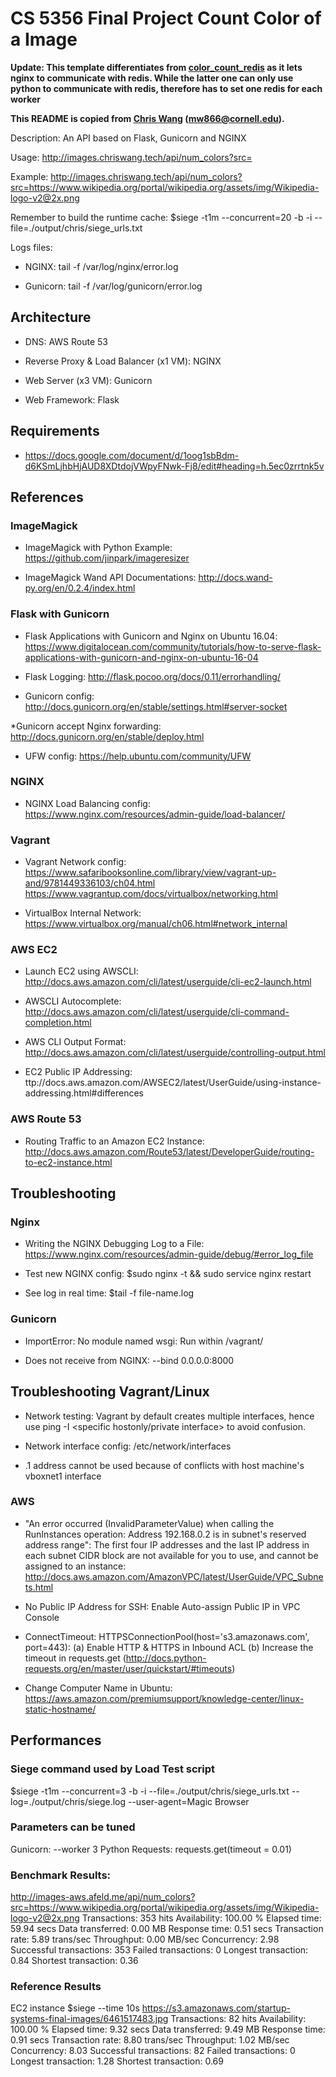 # CS 5356 Final Project Count Color of a Image

**Update: This template differentiates from [color_count_redis](https://github.com/gaobocn/color_count_redis) as it lets nginx to communicate with redis. While the latter one can only use python to communicate with redis, therefore has to set one redis for each worker**

**This README is copied from [Chris Wang](https://github.com/mw866/one-and-done/blob/master/README.md) (mw866@cornell.edu).**

Description: An API based on Flask, Gunicorn and NGINX

Usage: http://images.chriswang.tech/api/num_colors?src=<imageurl>

Example: http://images.chriswang.tech/api/num_colors?src=https://www.wikipedia.org/portal/wikipedia.org/assets/img/Wikipedia-logo-v2@2x.png

Remember to build the runtime cache: $siege -t1m --concurrent=20 -b -i --file=./output/chris/siege_urls.txt

Logs files:
* NGINX: tail -f /var/log/nginx/error.log

* Gunicorn: tail -f /var/log/gunicorn/error.log

## Architecture
* DNS: AWS Route 53

* Reverse Proxy & Load Balancer (x1 VM): NGINX

* Web Server (x3 VM): Gunicorn

* Web Framework: Flask

## Requirements
* https://docs.google.com/document/d/1oog1sbBdm-d6KSmLjhbHjAUD8XDtdojVWpyFNwk-Fj8/edit#heading=h.5ec0zrrtnk5v

## References

### ImageMagick

* ImageMagick with Python Example: https://github.com/jinpark/imageresizer

* ImageMagick Wand API Documentations: http://docs.wand-py.org/en/0.2.4/index.html

### Flask with Gunicorn
* Flask Applications with Gunicorn and Nginx on Ubuntu 16.04: https://www.digitalocean.com/community/tutorials/how-to-serve-flask-applications-with-gunicorn-and-nginx-on-ubuntu-16-04

* Flask Logging: http://flask.pocoo.org/docs/0.11/errorhandling/

* Gunicorn config: http://docs.gunicorn.org/en/stable/settings.html#server-socket

 *Gunicorn accept Nginx forwarding: http://docs.gunicorn.org/en/stable/deploy.html

* UFW config: https://help.ubuntu.com/community/UFW

### NGINX

* NGINX Load Balancing config: https://www.nginx.com/resources/admin-guide/load-balancer/

### Vagrant
* Vagrant Network config:
https://www.safaribooksonline.com/library/view/vagrant-up-and/9781449336103/ch04.html
https://www.vagrantup.com/docs/virtualbox/networking.html

* VirtualBox Internal Network: https://www.virtualbox.org/manual/ch06.html#network_internal

### AWS  EC2

* Launch EC2 using AWSCLI: http://docs.aws.amazon.com/cli/latest/userguide/cli-ec2-launch.html

* AWSCLI Autocomplete: http://docs.aws.amazon.com/cli/latest/userguide/cli-command-completion.html

* AWS CLI Output Format: http://docs.aws.amazon.com/cli/latest/userguide/controlling-output.html

* EC2 Public IP Addressing: ttp://docs.aws.amazon.com/AWSEC2/latest/UserGuide/using-instance-addressing.html#differences

### AWS Route 53

* Routing Traffic to an Amazon EC2 Instance: http://docs.aws.amazon.com/Route53/latest/DeveloperGuide/routing-to-ec2-instance.html

## Troubleshooting

### Nginx

* Writing the NGINX Debugging Log to a File: https://www.nginx.com/resources/admin-guide/debug/#error_log_file

* Test new NGINX config: $sudo nginx -t && sudo service nginx restart

* See log in real time: $tail -f file-name.log

### Gunicorn

* ImportError: No module named wsgi: Run within /vagrant/

* Does not receive from NGINX: --bind 0.0.0.0:8000

## Troubleshooting Vagrant/Linux
* Network testing: Vagrant by default creates multiple interfaces, hence use ping -I <specific hostonly/private interface> to avoid confusion.

* Network interface config: /etc/network/interfaces

* .1 address cannot be used because of conflicts with host machine's vboxnet1 interface


### AWS
* "An error occurred (InvalidParameterValue) when calling the RunInstances operation: Address 192.168.0.2 is in subnet's reserved address range": The first four IP addresses and the last IP address in each subnet CIDR block are not available for you to use, and cannot be assigned to an instance: http://docs.aws.amazon.com/AmazonVPC/latest/UserGuide/VPC_Subnets.html

* No Public IP Address for SSH: Enable Auto-assign Public IP in VPC Console

* ConnectTimeout: HTTPSConnectionPool(host='s3.amazonaws.com', port=443): (a) Enable HTTP & HTTPS in Inbound ACL (b) Increase the timeout in requests.get (http://docs.python-requests.org/en/master/user/quickstart/#timeouts)

* Change Computer Name in Ubuntu: https://aws.amazon.com/premiumsupport/knowledge-center/linux-static-hostname/

## Performances
### Siege command used by Load Test script
$siege -t1m --concurrent=3 -b -i --file=./output/chris/siege_urls.txt --log=./output/chris/siege.log --user-agent=Magic Browser


### Parameters can be tuned
Gunicorn: --worker 3
Python Requests: requests.get(timeout = 0.01)

### Benchmark Results:

http://images-aws.afeld.me/api/num_colors?src=https://www.wikipedia.org/portal/wikipedia.org/assets/img/Wikipedia-logo-v2@2x.png
Transactions:		         353 hits
Availability:		      100.00 %
Elapsed time:		       59.94 secs
Data transferred:	        0.00 MB
Response time:		        0.51 secs
Transaction rate:	        5.89 trans/sec
Throughput:		        0.00 MB/sec
Concurrency:		        2.98
Successful transactions:         353
Failed transactions:	           0
Longest transaction:	        0.84
Shortest transaction:	        0.36


### Reference Results
 EC2 instance $siege --time 10s https://s3.amazonaws.com/startup-systems-final-images/6461517483.jpg
Transactions:		          82 hits
Availability:		      100.00 %
Elapsed time:		        9.32 secs
Data transferred:	        9.49 MB
Response time:		        0.91 secs
Transaction rate:	        8.80 trans/sec
Throughput:		        1.02 MB/sec
Concurrency:		        8.03
Successful transactions:          82
Failed transactions:	           0
Longest transaction:	        1.28
Shortest transaction:	        0.69
